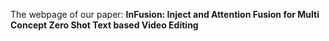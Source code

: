 The webpage of our paper: **InFusion: Inject and Attention Fusion for Multi Concept Zero Shot Text based
Video Editing**
